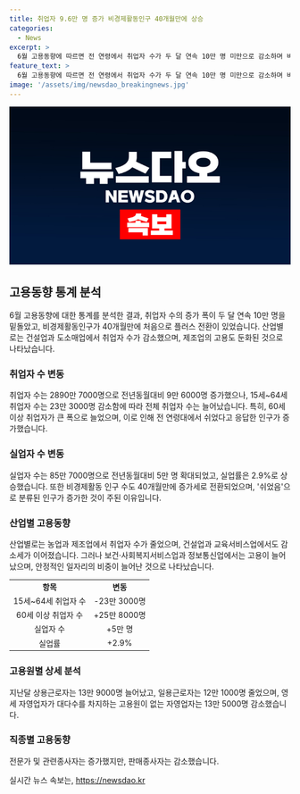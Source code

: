```yaml
---
title: 취업자 9.6만 명 증가 비경제활동인구 40개월만에 상승
categories:
  - News
excerpt: >
  6월 고용동향에 따르면 전 연령에서 취업자 수가 두 달 연속 10만 명 미만으로 감소하며 비경제활동인구가 40개월 만에 증가했다. 건설업과 도소매업의 취업자 수가 감소하고 제조업은 둔화된 반면 보건·사회복지서비스업과 정보통신업은 고용이 늘었다. 실업자 수와 경제활동인구가 모두 증가하며 실업률도 2.9%로 상승했다. 특히 60세 이상 취업자와 비경제활동 인구가 늘어나는 등 고용 및 경제 상황에 변화가 나타났다.
feature_text: >
  6월 고용동향에 따르면 전 연령에서 취업자 수가 두 달 연속 10만 명 미만으로 감소하며 비경제활동인구가 40개월 만에 증가했다. 건설업과 도소매업의 취업자 수가 감소하고 제조업은 둔화된 반면 보건·사회복지서비스업과 정보통신업은 고용이 늘었다. 실업자 수와 경제활동인구가 모두 증가하며 실업률도 2.9%로 상승했다. 특히 60세 이상 취업자와 비경제활동 인구가 늘어나는 등 고용 및 경제 상황에 변화가 나타났다.
image: '/assets/img/newsdao_breakingnews.jpg'
---
```


<p><img src="/assets/img/newsdao_breakingnews.jpg" alt="pcversion 속보" /></p>

<h2 data-ke-size="size26">고용동향 통계 분석</h2>

<p data-ke-size="size16">6월 고용동향에 대한 통계를 분석한 결과, 취업자 수의 증가 폭이 두 달 연속 10만 명을 밑돌았고, 비경제활동인구가 40개월만에 처음으로 플러스 전환이 있었습니다. 산업별로는 건설업과 도소매업에서 취업자 수가 감소했으며, 제조업의 고용도 둔화된 것으로 나타났습니다.</p>

<h3>취업자 수 변동</h3>

<p data-ke-size="size16">취업자 수는 2890만 7000명으로 전년동월대비 9만 6000명 증가했으나, 15세~64세 취업자 수는 23만 3000명 감소함에 따라 전체 취업자 수는 늘어났습니다. 특히, 60세 이상 취업자가 큰 폭으로 늘었으며, 이로 인해 전 연령대에서 쉬었다고 응답한 인구가 증가했습니다.</p>

<h3>실업자 수 변동</h3>

<p data-ke-size="size16">실업자 수는 85만 7000명으로 전년동월대비 5만 명 확대되었고, 실업률은 2.9%로 상승했습니다. 또한 비경제활동 인구 수도 40개월만에 증가세로 전환되었으며, '쉬었음'으로 분류된 인구가 증가한 것이 주된 이유입니다.</p>

<h3>산업별 고용동향</h3>

<p data-ke-size="size16">산업별로는 농업과 제조업에서 취업자 수가 줄었으며, 건설업과 교육서비스업에서도 감소세가 이어졌습니다. 그러나 보건·사회복지서비스업과 정보통신업에서는 고용이 늘어났으며, 안정적인 일자리의 비중이 늘어난 것으로 나타났습니다.</p>

<table>
    <tr>
        <td style="text-align: center; height: 17px;"><b>항목</b></td>
        <td style="text-align: center; height: 17px;"><b>변동</b></td>
    </tr>
    <tr>
        <td style="text-align: center; height: 17px;">15세~64세 취업자 수</td>
        <td style="text-align: center; height: 17px;">-23만 3000명</td>
    </tr>
    <tr>
        <td style="text-align: center; height: 17px;">60세 이상 취업자 수</td>
        <td style="text-align: center; height: 17px;">+25만 8000명</td>
    </tr>
    <tr>
        <td style="text-align: center; height: 17px;">실업자 수</td>
        <td style="text-align: center; height: 17px;">+5만 명</td>
    </tr>
    <tr>
        <td style="text-align: center; height: 17px;">실업률</td>
        <td style="text-align: center; height: 17px;">+2.9%</td>
    </tr>
</table>

<h3>고용원별 상세 분석</h3>

<p data-ke-size="size16">지난달 상용근로자는 13만 9000명 늘어났고, 일용근로자는 12만 1000명 줄었으며, 영세 자영업자가 대다수를 차지하는 고용원이 없는 자영업자는 13만 5000명 감소했습니다.</p>

<h3>직종별 고용동향</h3>

<p data-ke-size="size16">전문가 및 관련종사자는 증가했지만, 판매종사자는 감소했습니다.</p>
실시간 뉴스 속보는, <a href="https://newsdao.kr" rel="dofollow">https://newsdao.kr</a>


